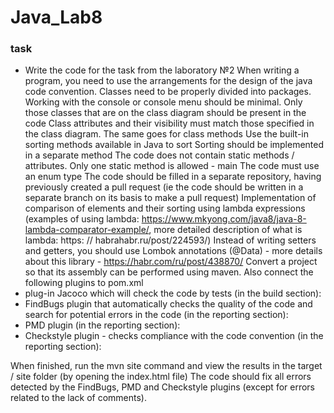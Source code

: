 # Java_Lab8
### task
- Write the code for the task from the laboratory №2
When writing a program, you need to use the arrangements for the design of the java code convention.
Classes need to be properly divided into packages.
Working with the console or console menu should be minimal.
Only those classes that are on the class diagram should be present in the code
Class attributes and their visibility must match those specified in the class diagram. The same goes for class methods
Use the built-in sorting methods available in Java to sort
Sorting should be implemented in a separate method
The code does not contain static methods / attributes. Only one static method is allowed - main
The code must use an enum type
The code should be filled in a separate repository, having previously created a pull request (ie the code should be written in a separate branch on its basis to make a pull request)
Implementation of comparison of elements and their sorting using lambda expressions (examples of using lambda: https://www.mkyong.com/java8/java-8-lambda-comparator-example/, more detailed description of what is lambda: https: // habrahabr.ru/post/224593/)
Instead of writing setters and getters, you should use Lombok annotations (@Data) - more details about this library - https://habr.com/ru/post/438870/
Convert a project so that its assembly can be performed using maven. Also connect the following plugins to pom.xml
- plug-in Jacoco which will check the code by tests (in the build section):
- FindBugs plugin that automatically checks the quality of the code and search for potential errors in the code (in the reporting section):
- PMD plugin (in the reporting section):
- Checkstyle plugin - checks compliance with the code convention (in the reporting section):


When finished, run the mvn site command and view the results in the target / site folder (by opening the index.html file)
The code should fix all errors detected by the FindBugs, PMD and Checkstyle plugins (except for errors related to the lack of comments). 
